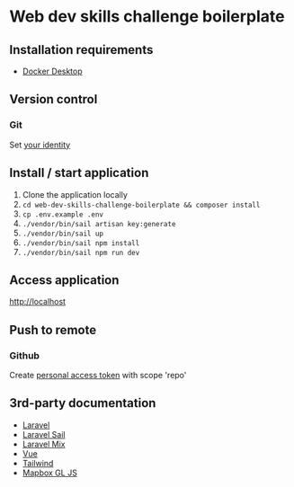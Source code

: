# Web dev skills challenge boilerplate

## Installation requirements
- [Docker Desktop](https://www.docker.com/products/docker-desktop)

## Version control

### Git
Set [your identity](https://git-scm.com/book/en/v2/Getting-Started-First-Time-Git-Setup)

## Install / start application
1) Clone the application locally
2) `cd web-dev-skills-challenge-boilerplate && composer install`
3) `cp .env.example .env`
4) `./vendor/bin/sail artisan key:generate`
5) `./vendor/bin/sail up`
6) `./vendor/bin/sail npm install`
7) `./vendor/bin/sail npm run dev`

## Access application
[http://localhost](http://localhost)

## Push to remote

### Github
Create [personal access token](https://docs.github.com/en/github/authenticating-to-github/creating-a-personal-access-token) with scope 'repo'

## 3rd-party documentation
- [Laravel](https://laravel.com/docs/8.x)
- [Laravel Sail](https://laravel.com/docs/8.x/sail)
- [Laravel Mix](https://laravel-mix.com/docs/6.0/what-is-mix)
- [Vue](https://v3.vuejs.org/guide/introduction.html)
- [Tailwind](https://tailwindcss.com/docs)
- [Mapbox GL JS](https://docs.mapbox.com/mapbox-gl-js/api/)

